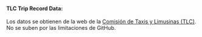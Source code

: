 #### TLC Trip Record Data:

Los datos se obtienen de la web de la [Comisión de Taxis y Limusinas (TLC)](https://www.nyc.gov/site/tlc/about/tlc-trip-record-data.page).
No se suben por las limitaciones de GitHub.